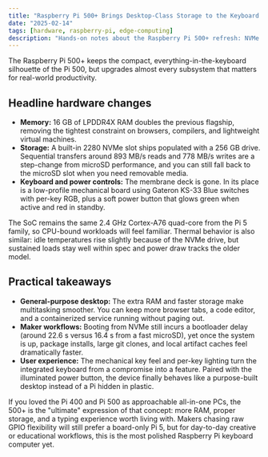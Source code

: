 ```yaml
---
title: "Raspberry Pi 500+ Brings Desktop-Class Storage to the Keyboard PC"
date: "2025-02-14"
tags: [hardware, raspberry-pi, edge-computing]
description: "Hands-on notes about the Raspberry Pi 500+ refresh: NVMe storage, mechanical keys, and what the upgrades mean for keyboard-first makers."
---
```


The Raspberry Pi 500+ keeps the compact, everything-in-the-keyboard silhouette of the Pi 500, but upgrades almost every subsystem that matters for real-world productivity.

## Headline hardware changes

- **Memory:** 16 GB of LPDDR4X RAM doubles the previous flagship, removing the tightest constraint on browsers, compilers, and lightweight virtual machines.
- **Storage:** A built-in 2280 NVMe slot ships populated with a 256 GB drive. Sequential transfers around 893 MB/s reads and 778 MB/s writes are a step-change from microSD performance, and you can still fall back to the microSD slot when you need removable media.
- **Keyboard and power controls:** The membrane deck is gone. In its place is a low-profile mechanical board using Gateron KS-33 Blue switches with per-key RGB, plus a soft power button that glows green when active and red in standby.

The SoC remains the same 2.4 GHz Cortex-A76 quad-core from the Pi 5 family, so CPU-bound workloads will feel familiar. Thermal behavior is also similar: idle temperatures rise slightly because of the NVMe drive, but sustained loads stay well within spec and power draw tracks the older model.

## Practical takeaways

- **General-purpose desktop:** The extra RAM and faster storage make multitasking smoother. You can keep more browser tabs, a code editor, and a containerized service running without paging out.
- **Maker workflows:** Booting from NVMe still incurs a bootloader delay (around 22.6 s versus 16.4 s from a fast microSD), yet once the system is up, package installs, large git clones, and local artifact caches feel dramatically faster.
- **User experience:** The mechanical key feel and per-key lighting turn the integrated keyboard from a compromise into a feature. Paired with the illuminated power button, the device finally behaves like a purpose-built desktop instead of a Pi hidden in plastic.

If you loved the Pi 400 and Pi 500 as approachable all-in-one PCs, the 500+ is the "ultimate" expression of that concept: more RAM, proper storage, and a typing experience worth living with. Makers chasing raw GPIO flexibility will still prefer a board-only Pi 5, but for day-to-day creative or educational workflows, this is the most polished Raspberry Pi keyboard computer yet.
